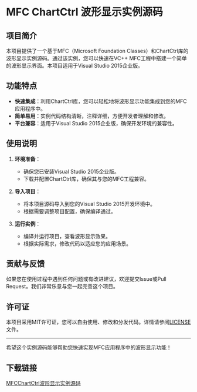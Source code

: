 # MFC ChartCtrl 波形显示实例源码

## 项目简介

本项目提供了一个基于MFC（Microsoft Foundation Classes）和ChartCtrl库的波形显示实例源码。通过该实例，您可以快速在VC++ MFC工程中搭建一个简单的波形显示界面。本项目适用于Visual Studio 2015企业版。

## 功能特点

- **快速集成**：利用ChartCtrl库，您可以轻松地将波形显示功能集成到您的MFC应用程序中。
- **简单易用**：实例代码结构清晰，注释详细，方便开发者理解和修改。
- **平台兼容**：适用于Visual Studio 2015企业版，确保开发环境的兼容性。

## 使用说明

1. **环境准备**：
   - 确保您已安装Visual Studio 2015企业版。
   - 下载并配置ChartCtrl库，确保其与您的MFC工程兼容。

2. **导入项目**：
   - 将本项目源码导入到您的Visual Studio 2015开发环境中。
   - 根据需要调整项目配置，确保编译通过。

3. **运行实例**：
   - 编译并运行项目，查看波形显示效果。
   - 根据实际需求，修改代码以适应您的应用场景。

## 贡献与反馈

如果您在使用过程中遇到任何问题或有改进建议，欢迎提交Issue或Pull Request。我们非常乐意与您一起完善这个项目。

## 许可证

本项目采用MIT许可证，您可以自由使用、修改和分发代码。详情请参阅[LICENSE](LICENSE)文件。

---

希望这个实例源码能够帮助您快速实现MFC应用程序中的波形显示功能！

## 下载链接

[MFCChartCtrl波形显示实例源码](https://pan.quark.cn/s/126c48e6396e)